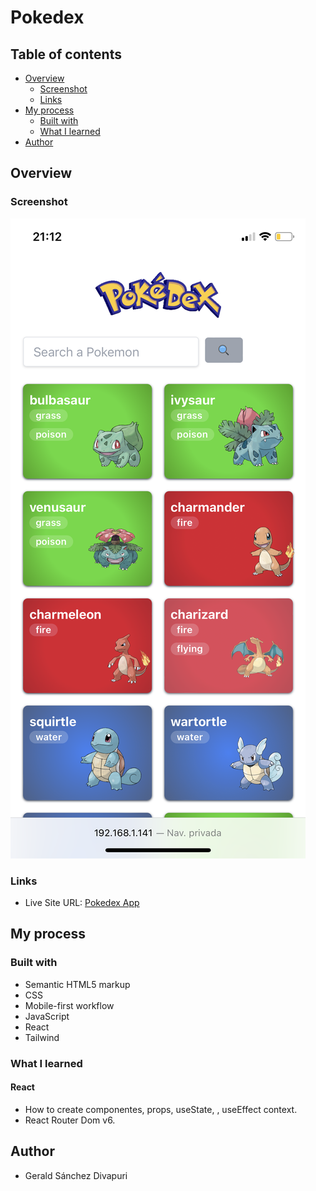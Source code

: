 # Pokedex

## Table of contents

- [Overview](#overview)
  - [Screenshot](#screenshot)
  - [Links](#links)
- [My process](#my-process)
  - [Built with](#built-with)
  - [What I learned](#what-i-learned)
- [Author](#author)

## Overview

### Screenshot

![qr imagen](https://raw.githubusercontent.com/peruviansd/pokedex/master/designs/pokedex.PNG)

### Links

- Live Site URL: [Pokedex App](https://peruviansd.github.io/pokedex/)

## My process

### Built with

- Semantic HTML5 markup
- CSS
- Mobile-first workflow
- JavaScript
- React
- Tailwind

### What I learned

#### React

- How to create componentes, props, useState, , useEffect context.
- React Router Dom v6.

## Author

- Gerald Sánchez Divapuri
